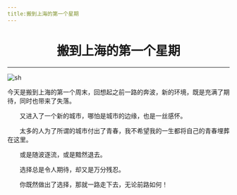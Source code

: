 ```yaml
---
title:搬到上海的第一个星期
---
```


# <center>搬到上海的第一个星期</center>

***

<img :src="$withBase('/sh.jpg')" alt="sh">
<br>

今天是搬到上海的第一个周末，回想起之前一路的奔波，新的环境，既是充满了期待，同时也带来了失落。

    又进入了一个新的城市，哪怕是城市的边缘，也是一丝感怀。

    太多的人为了所谓的城市付出了青春，我不希望我的一生都将自己的青春埋葬在这里。

    或是随波逐流，或是黯然退去。

    选择总是令人期待，却又是万分残忍。

    你既然做出了选择，那就一路走下去，无论前路如何！